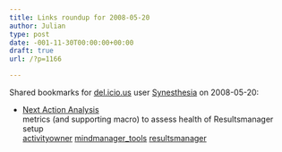 ```yaml
---
title: Links roundup for 2008-05-20
author: Julian
type: post
date: -001-11-30T00:00:00+00:00
draft: true
url: /?p=1166

---
```

Shared bookmarks for [del.icio.us][1] user [Synesthesia][2] on 2008-05-20:

  * [Next Action Analysis][3]  
    metrics (and supporting macro) to assess health of Resultsmanager setup  
    [activityowner][4] [mindmanager_tools][5] [resultsmanager][6]

 [1]: https://del.icio.us/
 [2]: https://del.icio.us/synesthesia
 [3]: https://wiki.activityowner.com/index.php?title=Next_Action_Analysis
 [4]: https://del.icio.us/synesthesia/activityowner
 [5]: https://del.icio.us/synesthesia/mindmanager_tools
 [6]: https://del.icio.us/synesthesia/resultsmanager